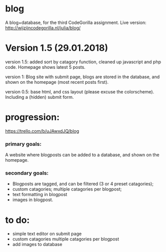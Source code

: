 # blog
A blog+database, for the third CodeGorilla assignment. Live version: http://wijzijncodegorilla.nl/julia/blog/

# Version 1.5 (29.01.2018)
version 1.5: added sort by catagory function, cleaned up javascript and php code. Homepage shows latest 5 posts. 

version 1: Blog site with submit page, blogs are stored in the database, and shown on the homepage (most recent posts first).

version 0.5: base html, and css layout (please excuse the colorscheme). Including a (hidden) submit form.

# progression: 
https://trello.com/b/uJAwxdJQ/blog

### primary goals: 

A website where blogposts can be added to a database, and shown on the homepage. 

### secondary goals: 

- Blogposts are tagged, and can be filtered (3 or 4 preset catagories);
- custom catagories; multiple catagories per blogpost; 
- text formatting in blogpost
- images in blogpost.

# to do:

 - simple text editor on submit page
 - custom catagories
  multiple catagories per blogpost
 - add images to database

